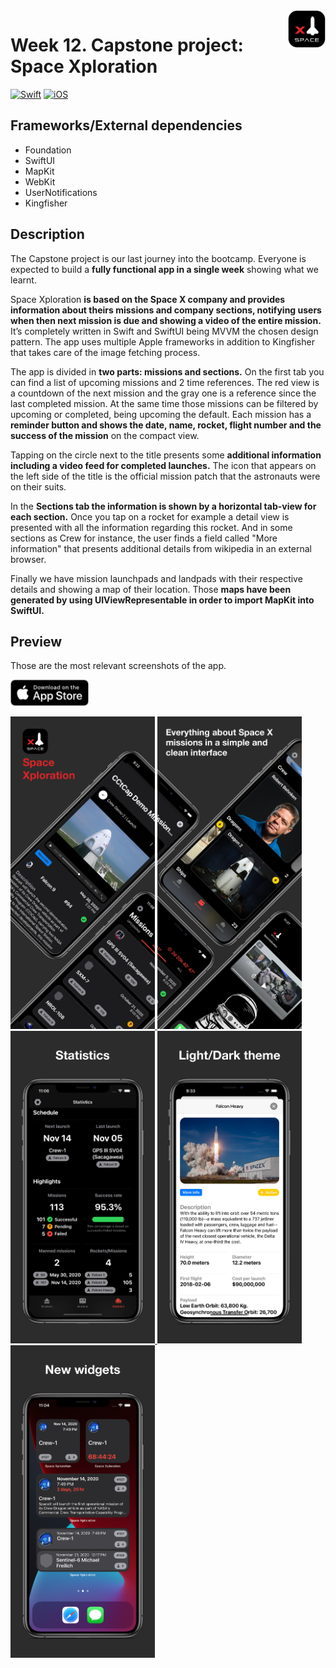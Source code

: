 <!-- Header -->
<img src="../.assets/W12_AppIcon.png" width="60" align="right"/>
<h1>Week 12. Capstone project: Space Xploration</h1>

[![Swift](https://img.shields.io/badge/Swift-5.0-orange.svg?longCache=true&style=flat&logo=swift)](https://www.swift.org)
[![iOS](https://img.shields.io/badge/iOS-14+-lightgrey.svg?longCache=true&?style=flat&logo=apple)](https://developer.apple.com/ios/)


<!-- Body -->
## Frameworks/External dependencies
- Foundation
- SwiftUI
- MapKit
- WebKit
- UserNotifications
- Kingfisher


## Description
The Capstone project is our last journey into the bootcamp. Everyone is expected to build a **fully functional app in a single week** showing what we learnt.

Space Xploration **is based on the Space X company and provides information about theirs missions and company sections, notifying users when then next mission is due and showing a video of the entire mission.** It’s completely written in Swift and SwiftUI being MVVM the chosen design pattern. The app uses multiple Apple frameworks in addition to Kingfisher that takes care of the image fetching process.

The app is divided in **two parts: missions and sections.** On the first tab you can find a list of upcoming missions and 2 time references. The red view is a countdown of the next mission and the gray one is a reference since the last completed mission. At the same time those missions can be filtered by upcoming or completed, being upcoming the default. Each mission has a **reminder button and shows the date, name, rocket, flight number and the success of the mission** on the compact view. 

Tapping on the circle next to the title presents some **additional information including a video feed for completed launches.** The icon that appears on the left side of the title is the official mission patch that the astronauts were on their suits.

In the **Sections tab the information is shown by a horizontal tab-view for each section.** Once you tap on a rocket for example a detail view is presented with all the information regarding this rocket. And in some sections as Crew for instance, the user finds a field called "More information" that presents additional details from wikipedia in an external browser.

Finally we have mission launchpads and landpads with their respective details and showing a map of their location. Those **maps have been generated by using UIViewRepresentable in order to import MapKit into SwiftUI.**


## Preview
Those are the most relevant screenshots of the app.
<p align="left" >
	<a href="https://apps.apple.com/app/space-xploration/id1530580909">
	<img src="../.assets/AppStoreBadge.png" width="125"/>
</p>

<p align="left">
	<img src="../.assets/W12_Screenshot1.png" height="500"/>
	<img src="../.assets/W12_Screenshot2.png" height="500"/>
	<img src="../.assets/W12_Screenshot3.png" height="500"/>
	<img src="../.assets/W12_Screenshot4.png" height="500"/>
    <img src="../.assets/W12_Screenshot5.png" height="500"/>
</p>

<!-- Footer -->